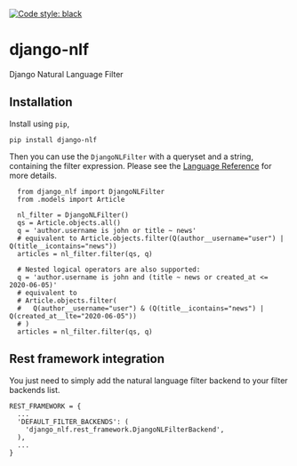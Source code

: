 [![Code style: black](https://img.shields.io/badge/code%20style-black-000000.svg)](https://github.com/psf/black)

# django-nlf

Django Natural Language Filter

## Installation

Install using `pip`,

```
pip install django-nlf
```

Then you can use the `DjangoNLFilter` with a queryset and a string, containing the filter expression. Please see the [Language Reference]() for more details.

```
  from django_nlf import DjangoNLFilter
  from .models import Article

  nl_filter = DjangoNLFilter()
  qs = Article.objects.all()
  q = 'author.username is john or title ~ news'
  # equivalent to Article.objects.filter(Q(author__username="user") | Q(title__icontains="news"))
  articles = nl_filter.filter(qs, q)

  # Nested logical operators are also supported:
  q = 'author.username is john and (title ~ news or created_at <= 2020-06-05)'
  # equivalent to
  # Article.objects.filter(
  #   Q(author__username="user") & (Q(title__icontains="news") | Q(created_at__lte="2020-06-05"))
  # )
  articles = nl_filter.filter(qs, q)
```

## Rest framework integration

You just need to simply add the natural language filter backend to your filter backends list.

```
REST_FRAMEWORK = {
  ...
  'DEFAULT_FILTER_BACKENDS': (
    'django_nlf.rest_framework.DjangoNLFilterBackend',
  ),
  ...
}
```
